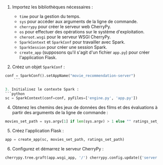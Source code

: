 1. Importez les bibliothèques nécessaires :
    
    - `time` pour la gestion du temps.
    - `sys` pour accéder aux arguments de la ligne de commande.
    - `cherrypy` pour créer le serveur web CherryPy.
    - `os` pour effectuer des opérations sur le système d'exploitation.
    - `cheroot.wsgi` pour le serveur WSGI CherryPy.
    - `SparkContext` et `SparkConf` pour travailler avec Spark.
    - `SparkSession` pour créer une session Spark.
    - `create_app` (supposons qu'il s'agit d'un fichier `app.py`) pour créer l'application Flask.
2. Créez un objet `SparkConf` :
    
```python
conf = SparkConf().setAppName("movie_recommendation-server")
    ```
    
3. Initialisez le contexte Spark :
```python
sc = SparkContext(conf=conf, pyFiles=['engine.py', 'app.py'])
```
    
4. Obtenez les chemins des jeux de données des films et des évaluations à partir des arguments de la ligne de commande :   
```python
movies_set_path = sys.argv[1] if len(sys.argv) > 1 else "" ratings_set_path = sys.argv[2] if len(sys.argv) > 2 else ""
```
    
5. Créez l'application Flask :

```python
app = create_app(sc, movies_set_path, ratings_set_path)
```

6. Configurez et démarrez le serveur CherryPy :

```python 
cherrypy.tree.graft(app.wsgi_app, '/') cherrypy.config.update({'server.socket_host': '0.0.0.0',                         'server.socket_port': 5432,                         'engine.autoreload.on': False                         }) cherrypy.engine.start()
```

